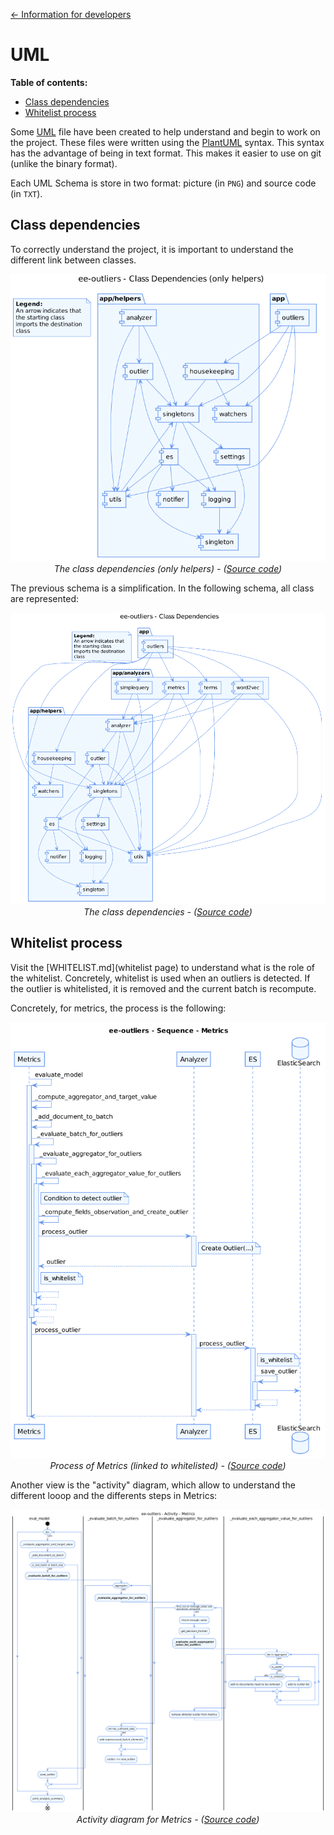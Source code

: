 <p align="left"><a href="DEVELOPMENT.md">&#8592; Information for developers</a></p>

# UML

**Table of contents:**
- [Class dependencies](#class-dependencies)
- [Whitelist process](#whitelist-process)


Some [UML](https://en.wikipedia.org/wiki/Unified_Modeling_Language) file have been created to help understand and begin to work on the project.
These files were written using the [PlantUML](http://plantuml.com/) syntax. This syntax has the advantage of being in text format. This makes it easier to use on git (unlike the binary format).

Each UML Schema is store in two format: picture (in `PNG`) and source code (in `TXT`).


## Class dependencies

To correctly understand the project, it is important to understand the different link between classes.
<p align="center">
    <img alt="Class dependencies only helpers" src="UML/uml_class_dependencies_only_helpers.png" width="650"/><br/>
    <i>The class dependencies (only helpers) - (<a href="UML/uml_class_dependencies_only_helpers.txt">Source code</a>)</i>
</p>

The previous schema is a simplification. In the following schema, all class are represented:
<p align="center">
    <img alt="Class dependencies" src="UML/uml_class_dependencies.png" width="650"/><br/>
    <i>The class dependencies - (<a href="UML/uml_class_dependencies.txt">Source code</a>)</i>
</p>


## Whitelist process

Visit the [WHITELIST.md](whitelist page) to understand what is the role of the whitelist. Concretely, whitelist is used when an outliers is detected. If the outlier is whitelisted, it is removed and the current batch is recompute.

Concretely, for metrics, the process is the following:
<p align="center">
    <img alt="Metrics sequences diagram" src="UML/uml_sequence_metrics.png" width="650"/><br/>
    <i>Process of Metrics (linked to whitelisted) - (<a href="UML/uml_sequence_metrics.txt">Source code</a>)</i>
</p>

Another view is the "activity" diagram, which allow to understand the different looop and the differents steps in Metrics:
<p align="center">
    <img alt="Metrics sequences diagram" src="UML/uml_activity_metrics.png" width="650"/><br/>
    <i>Activity diagram for Metrics - (<a href="UML/uml_activity_metrics.txt">Source code</a>)</i>
</p>

